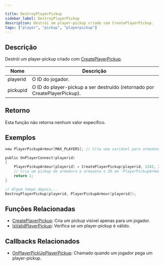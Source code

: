 ```yaml
---

title: DestroyPlayerPickup
sidebar_label: DestroyPlayerPickup
description: Destrói um player-pickup criado com CreatePlayerPickup.
tags: ["player", "pickup", "playerpickup"]
---
```


<VersionWarn version='omp v1.1.0.2612' />

## Descrição

Destrói um player-pickup criado com [CreatePlayerPickup](CreatePlayerPickup).

| Nome     | Descrição                                                                 |
| -------- | ------------------------------------------------------------------------- |
| playerid | O ID do jogador.                                                          |
| pickupid | O ID do player-pickup a ser destruído (retornado por CreatePlayerPickup). |

## Retorno

Esta função não retorna nenhum valor específico.

## Exemplos

```c
new PlayerPickupArmour[MAX_PLAYERS]; // Cria uma variável para armazenar o ID do player-pickup

public OnPlayerConnect(playerid)
{
    PlayerPickupArmour[playerid] = CreatePlayerPickup(playerid, 1242, 2, 2010.0979, 1222.0642, 10.8206, -1);
    // Cria um pickup de armadura e armazena o ID em 'PlayerPickupArmour[playerid]'
    return 1;
}

// Algum tempo depois...
DestroyPlayerPickup(playerid, PlayerPickupArmour[playerid]);
```

## Funções Relacionadas

* [CreatePlayerPickup](CreatePlayerPickup): Cria um pickup visível apenas para um jogador.
* [IsValidPlayerPickup](IsValidPlayerPickup): Verifica se um player-pickup é válido.

## Callbacks Relacionados

* [OnPlayerPickUpPlayerPickup](../callbacks/OnPlayerPickUpPlayerPickup): Chamado quando um jogador pega um player-pickup.
